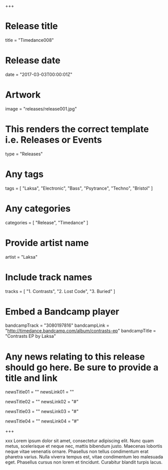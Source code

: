+++

# Release title
title = "Timedance008"

# Release date
date = "2017-03-03T00:00:01Z"

# Artwork
image = "releases/release001.jpg"

# This renders the correct template i.e. Releases or Events
type = "Releases"

# Any tags
tags = [ "Laksa", "Electronic", "Bass", "Psytrance", "Techno", "Bristol" ]

# Any categories
categories = [ "Release", "Timedance" ]

# Provide artist name
artist = "Laksa"

# Include track names
tracks = [
	"1. Contrasts",
	"2. Lost Code",
	"3. Buried"
]

# Embed a Bandcamp player
bandcampTrack = "3080197816"
bandcampLink = "http://timedance.bandcamp.com/album/contrasts-ep"
bandcampTitle = "Contrasts EP by Laksa"

# Any news relating to this release should go here. Be sure to provide a title and link
newsTitle01 = ""
newsLink01 = ""

newsTitle02 = ""
newsLink02 = "#"

newsTitle03 = ""
newsLink03 = "#"

newsTitle04 = ""
newsLink04 = "#"

+++

<!-- Provide a summary/statement below -->
xxx Lorem ipsum dolor sit amet, consectetur adipiscing elit. Nunc quam metus, scelerisque et neque nec, mattis bibendum justo. Maecenas lobortis neque vitae venenatis ornare. Phasellus non tellus condimentum erat pharetra varius. Nulla viverra tempus est, vitae condimentum leo malesuada eget. Phasellus cursus non lorem et tincidunt. Curabitur blandit turpis lacus.

